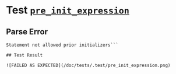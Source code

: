 # Test [`pre_init_expression`](/doc/tests/statement_usage.md#L314)

## Parse Error

```,plain
Statement not allowed prior initializers```

## Test Result

![FAILED AS EXPECTED](/doc/tests/.test/pre_init_expression.png)
